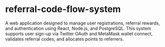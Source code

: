 # referral-code-flow-system
A web application designed to manage user registrations, referral rewards, and authentication using React, Node.js, and PostgreSQL. This system supports user sign-up via Twitter OAuth and MetaMask wallet connect, validates referral codes, and allocates points to referrers.
